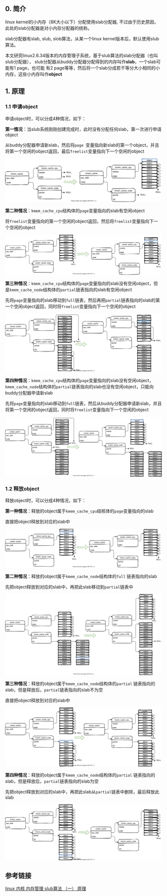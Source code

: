 ## 0. 简介

linux kernel的小内存（8K大小以下）分配使用slab分配器, 不过由于历史原因，
此处的slab分配器是对小内存分配器的统称。

slab分配器有slab, slub, slob算法，从某一个linux kernel版本后，默认使用slub算法。

本文研究linux2.6.34版本的内存管理子系统，基于slub算法的slab分配器（也叫 slub分配器），
slub分配器从buddy分配器分配得到的内存叫作**slab**，一个slab可能有1 page，也可能
有2 page等等，然后将一个slab分成若干等分大小相同的小内存，这些小内存叫作**object**

## 1. 原理

### 1.1 申请object

申请object时，可以分成4种情况，如下：

**第一情况**：当slub系统刚刚创建完成时，此时没有分配任何slab，第一次进行申请object

从buddy分配器申请新slab，然后将`page `变量指向新slab的第一个object，并且将第一个空闲的object返回，最后`freelist`变量指向下一个空闲的object

![alloc_first](pic/alloc_first.svg)

**第二种情况**：`kmem_cache_cpu`结构体的`page`变量指向的slab有空闲object

将`freelist`变量指向的第一个空闲的object返回，然后将`freelist`变量指向下一个空闲的object

![alloc_cpu](pic/alloc_cpu.svg)

**第三种情况**：`kmem_cache_cpu`结构体的`page`变量指向的slab没有空闲object，但是`kmem_cache_node`结构体的`partial`链表指向的slab有空闲object

先将`page`变量指向的slab移动到`full`链表，然后再把`partial`链表指向的slab的第一个空闲object返回，同时将`freelist`变量指向下一个空闲的object

![alloc_node_partial](pic/alloc_node_partial.svg)

**第四种情况**：`kmem_cache_cpu`结构体的`page`变量指向的slab没有空闲object，`kmem_cache_node`结构体的`partial`链表指向的slab也没有空闲object，只能向buddy分配器申请新slab

先将`page`变量指向的slab移动到`full`链表，然后从buddy分配器申请新slab，并且将第一个空闲的object返回，同时将`freelist`变量指向下一个空闲的object

![alloc_cpu_new](pic/alloc_cpu_new.svg)

### 1.2 释放object

释放object时，可以分成4种情况，如下：

**第一种情况**：释放的object属于`kmem_cache_cpu`结核体的`page`变量指向的slab

直接把object释放到对应的slab中

![free_cpu](pic/free_cpu.svg)

**第二种情况**：释放的object属于`kmem_cache_node`结构体的`full` 链表指向的slab

先把object释放到对应的slab中，再把此slab移动到`partial`链表中

![free_node_full](pic/free_node_full.svg)

**第三种情况**：释放的object属于`kmem_cache_node`结构体的`partial` 链表指向的slab，但是释放后，`partial`链表指向的slab不为空

直接把object释放到对应的slab中

![free_node_partial_no_idle](pic/free_node_partial_no_idle.svg)

**第四种情况**：释放的object属于`kmem_cache_node`结构体的`partial` 链表指向的slab，但是释放后，`partial`链表指向的slab为空

先把object释放到对应的slab中，再把此slab从`partial`链表中删除，最后释放此slab

![free_node_partial_idle](pic/free_node_partial_idle.svg)

## 参考链接

[linux 内核 内存管理 slub算法 （一） 原理](https://blog.csdn.net/lukuen/article/details/6935068)
